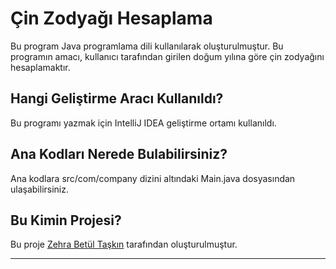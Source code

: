 # Çin Zodyağı Hesaplama

Bu program Java programlama dili kullanılarak oluşturulmuştur. Bu programın amacı, kullanıcı tarafından girilen doğum yılına göre çin zodyağını hesaplamaktır.

## Hangi Geliştirme Aracı Kullanıldı?

Bu programı yazmak için IntelliJ IDEA geliştirme ortamı kullanıldı.

## Ana Kodları Nerede Bulabilirsiniz?

Ana kodlara src/com/company dizini altındaki Main.java dosyasından ulaşabilirsiniz.

## Bu Kimin Projesi?

Bu proje [Zehra Betül Taşkın](https://github.com/zehrabetultaskin/) tarafından oluşturulmuştur.

----
